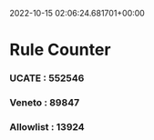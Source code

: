 2022-10-15 02:06:24.681701+00:00
# Rule Counter 
 ### UCATE : 552546

 ### Veneto : 89847

 ### Allowlist : 13924
